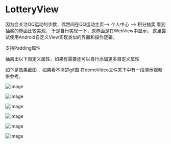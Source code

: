 # LotteryView

因为会关注QQ运动的步数，偶然间在QQ运动主页--> 个人中心 --> 积分抽奖 看到抽奖的界面比较美观，
于是自行实现一下，原界面是在WebView中显示， 这里尝试使用Android自定义View实现类似的界面和操作逻辑。

支持Padding属性

抽离出以下自定义属性，如果有需要还可以自行添加更多自定义属性

<declare-styleable name="LotteryView">
	<attr name="outer_small_circle_color_active" format="color"></attr>  <!-- 小圆圈变化的颜色 -->
	<attr name="outer_small_circle_color_default" format="color"></attr> <!-- 小圆圈默认颜色 -->
	<attr name="lottery_invalidate_times" format="integer"></attr>       <!-- 抽奖动画刷新次数 -->
	<attr name="self_width_size_factor" format="float"></attr>           <!-- view宽度占屏幕宽度的比例 建议设置此值不小于0.75f -->
	<attr name="inner_round_card_color_default" format="color"></attr>   <!-- 内部卡片默认背景颜色 -->
</declare-styleable>


如下是效果截图 ，如果看不清楚gif图 在demoVideo文件夹下中有一段演示视频供参考。

![image](https://github.com/aquarius520/LotteryView/blob/master/images/Screenshot_20170417-221603.jpg?raw=true)

![image](https://github.com/aquarius520/LotteryView/tree/master/images/Screenshot_20170417-221611.jpg?raw=true)

![image](https://github.com/aquarius520/LotteryView/tree/master/images/Screenshot_20170417-221618.jpg?raw=true)

![image](https://github.com/aquarius520/LotteryView/tree/master/images/Screenshot_20170417-221630.jpg?raw=true)

![image](https://github.com/aquarius520/LotteryView/tree/master/images/Screenshot_20170417-221708.jpg?raw=true)


![image](https://github.com/aquarius520/LotteryView/tree/master/images/demo.gif?raw=true)
